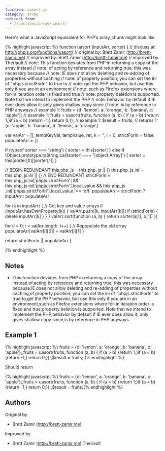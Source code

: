 ```yaml
---
function: uasort.js
category: array
redirect_from:
  - /functions/array/uasort/
---
```


<!-- WARNING! This file is auto generated by `npm run web:inject`, do not edit by hand -->

Here's what a JavaScript equivalent for PHP’s array_chunk might look like

{% highlight javascript %}
function uasort (inputArr, sorter) {
  //  discuss at: http://phpjs.org/functions/uasort/
  // original by: Brett Zamir (http://brett-zamir.me)
  // improved by: Brett Zamir (http://brett-zamir.me)
  // improved by: Theriault
  //        note: This function deviates from PHP in returning a copy of the array instead
  //        note: of acting by reference and returning true; this was necessary because
  //        note: IE does not allow deleting and re-adding of properties without caching
  //        note: of property position; you can set the ini of "phpjs.strictForIn" to true to
  //        note: get the PHP behavior, but use this only if you are in an environment
  //        note: such as Firefox extensions where for-in iteration order is fixed and true
  //        note: property deletion is supported. Note that we intend to implement the PHP
  //        note: behavior by default if IE ever does allow it; only gives shallow copy since
  //        note: is by reference in PHP anyways
  //   example 1: fruits = {d: 'lemon', a: 'orange', b: 'banana', c: 'apple'};
  //   example 1: fruits = uasort(fruits, function (a, b) { if (a > b) {return 1;}if (a < b) {return -1;} return 0;});
  //   example 1: $result = fruits;
  //   returns 1: {c: 'apple', b: 'banana', d: 'lemon', a: 'orange'}

  var valArr = [],
    tempKeyVal, tempValue, ret, k = '',
    i = 0,
    strictForIn = false,
    populateArr = {}

  if (typeof sorter === 'string') {
    sorter = this[sorter]
  } else if (Object.prototype.toString.call(sorter) === '[object Array]') {
    sorter = this[sorter[0]][sorter[1]]
  }

  // BEGIN REDUNDANT
  this.php_js = this.php_js || {}
  this.php_js.ini = this.php_js.ini || {}
  // END REDUNDANT
  strictForIn = this.php_js.ini['phpjs.strictForIn'] && this.php_js.ini['phpjs.strictForIn'].local_value && this.php_js
    .ini['phpjs.strictForIn'].local_value !== 'off'
  populateArr = strictForIn ? inputArr : populateArr

  for (k in inputArr) {
    // Get key and value arrays
    if (inputArr.hasOwnProperty(k)) {
      valArr.push([k, inputArr[k]])
      if (strictForIn) {
        delete inputArr[k]
      }
    }
  }
  valArr.sort(function (a, b) {
    return sorter(a[1], b[1])
  })

  for (i = 0; i < valArr.length; i++) {
    // Repopulate the old array
    populateArr[valArr[i][0]] = valArr[i][1]
  }

  return strictForIn || populateArr
}

{% endhighlight %}

## Notes
- This function deviates from PHP in returning a copy of the array instead,of acting by reference and returning true; this was necessary because,IE does not allow deleting and re-adding of properties without caching,of property position; you can set the ini of "phpjs.strictForIn" to true to,get the PHP behavior, but use this only if you are in an environment,such as Firefox extensions where for-in iteration order is fixed and true,property deletion is supported. Note that we intend to implement the PHP,behavior by default if IE ever does allow it; only gives shallow copy since,is by reference in PHP anyways

## Example 1

{% highlight javascript %}
fruits = {d: 'lemon', a: 'orange', b: 'banana', c: 'apple'};,fruits = uasort(fruits, function (a, b) { if (a > b) {return 1;}if (a < b) {return -1;} return 0;});,$result = fruits;
{% endhighlight %}

Should return

{% highlight javascript %}
fruits = {d: 'lemon', a: 'orange', b: 'banana', c: 'apple'};,fruits = uasort(fruits, function (a, b) { if (a > b) {return 1;}if (a < b) {return -1;} return 0;});,$result = fruits;{% endhighlight %}


## Authors


Original by

- Brett Zamir (http://brett-zamir.me)


Improved by

- Brett Zamir (http://brett-zamir.me),Theriault

